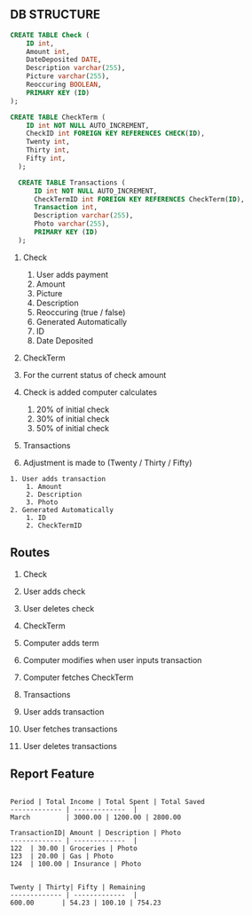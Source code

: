 


## DB STRUCTURE
  ```sql
  CREATE TABLE Check (
      ID int,
      Amount int,
      DateDeposited DATE,
      Description varchar(255),
      Picture varchar(255),
      Reoccuring BOOLEAN,
      PRIMARY KEY (ID)
  );

  CREATE TABLE CheckTerm (
      ID int NOT NULL AUTO_INCREMENT,
      CheckID int FOREIGN KEY REFERENCES CHECK(ID),
      Twenty int,
      Thirty int,
      Fifty int,
    );

    CREATE TABLE Transactions (
        ID int NOT NULL AUTO_INCREMENT,
        CheckTermID int FOREIGN KEY REFERENCES CheckTerm(ID),
        Transaction int,
        Description varchar(255),
        Photo varchar(255),
        PRIMARY KEY (ID)
    );
```

1. Check

    1. User adds payment
      1. Amount
      2. Picture
      3. Description
      3. Reoccuring (true / false)
    2. Generated Automatically
      1. ID
      2. Date Deposited

2. CheckTerm

  1. For the current status of check amount
  2. Check is added computer calculates
      1. 20% of initial check
      2. 30% of initial check
      3. 50% of initial check


3. Transactions

  1. Adjustment is made to (Twenty / Thirty / Fifty)

    1. User adds transaction
        1. Amount
        2. Description
        3. Photo
    2. Generated Automatically
        1. ID
        2. CheckTermID  

## Routes

1. Check
  1. User adds check
  2. User deletes check

2. CheckTerm
  1. Computer adds term
  2. Computer modifies when user inputs transaction
  3. Computer fetches CheckTerm

3. Transactions
  1. User adds transaction
  2. User fetches transactions
  3. User deletes transactions

## Report Feature

```

Period | Total Income | Total Spent | Total Saved
------------- | -------------  |
March         | 3000.00 | 1200.00 | 2800.00

TransactionID| Amount | Description | Photo
------------- | -------------  |
122  | 30.00 | Groceries | Photo
123  | 20.00 | Gas | Photo
124  | 100.00 | Insurance | Photo


Twenty | Thirty| Fifty | Remaining
------------- | -------------  |
600.00       | 54.23 | 100.10 | 754.23

```

